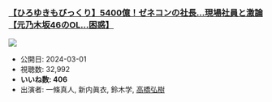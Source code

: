 ### [【ひろゆきもびっくり】5400億！ゼネコンの社長…現場社員と激論【元乃木坂46のOL…困惑】](https://www.youtube.com/watch?v=05OeVM-hTWo)
[![](https://img.youtube.com/vi/05OeVM-hTWo/sddefault.jpg)](https://www.youtube.com/watch?v=05OeVM-hTWo)
-   公開日: 2024-03-01
-   視聴数: 32,992
-   **いいね数: 406**
-   出演者: 一條真人, 新内眞衣, 鈴木学, [高橋弘樹](/rehacq_fan/people/高橋弘樹 "wikilink")
